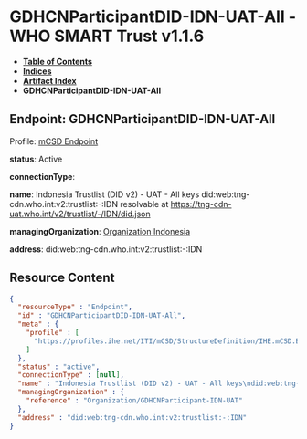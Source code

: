 # GDHCNParticipantDID-IDN-UAT-All - WHO SMART Trust v1.1.6

* [**Table of Contents**](toc.md)
* [**Indices**](indices.md)
* [**Artifact Index**](artifacts.md)
* **GDHCNParticipantDID-IDN-UAT-All**

## Endpoint: GDHCNParticipantDID-IDN-UAT-All

Profile: [mCSD Endpoint](https://profiles.ihe.net/ITI/mCSD/4.0.0/StructureDefinition-IHE.mCSD.Endpoint.html)

**status**: Active

**connectionType**: 

**name**: Indonesia Trustlist (DID v2) - UAT - All keys did:web:tng-cdn.who.int:v2:trustlist:-:IDN resolvable at https://tng-cdn-uat.who.int/v2/trustlist/-/IDN/did.json

**managingOrganization**: [Organization Indonesia](Organization-GDHCNParticipant-IDN-UAT.md)

**address**: did:web:tng-cdn.who.int:v2:trustlist:-:IDN



## Resource Content

```json
{
  "resourceType" : "Endpoint",
  "id" : "GDHCNParticipantDID-IDN-UAT-All",
  "meta" : {
    "profile" : [
      "https://profiles.ihe.net/ITI/mCSD/StructureDefinition/IHE.mCSD.Endpoint"
    ]
  },
  "status" : "active",
  "connectionType" : [null],
  "name" : "Indonesia Trustlist (DID v2) - UAT - All keys\ndid:web:tng-cdn.who.int:v2:trustlist:-:IDN\nresolvable at https://tng-cdn-uat.who.int/v2/trustlist/-/IDN/did.json",
  "managingOrganization" : {
    "reference" : "Organization/GDHCNParticipant-IDN-UAT"
  },
  "address" : "did:web:tng-cdn.who.int:v2:trustlist:-:IDN"
}

```
